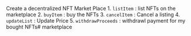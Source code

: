 Create a decentralized NFT Market Place
    1. `listItem` : list NFTs on the marketplace
    2. `buyItem` : buy the NFTs
    3. `cancelItem` : Cancel a listing
    4. `updateList` : Update Price
    5. `withdrawProceeds` : withdrawl payment for my bought NFTs# marketplace
